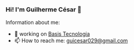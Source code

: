 ### Hi! I'm Guilherme César 👋

Information about me:

- 💼 working on [Basis Tecnologia](https://www.basis.com.br)
- 📫 How to reach me: guicesar029@gmail.com

<!--
**GuilhermeCesar029/GuilhermeCesar029** is a ✨ _special_ ✨ repository because its `README.md` (this file) appears on your GitHub profile.

Here are some ideas to get you started:

- 🔭 I’m currently working on ...
- 🌱 I’m currently learning ...
- 👯 I’m looking to collaborate on ...
- 🤔 I’m looking for help with ...
- 💬 Ask me about ...
- 📫 How to reach me: ...
- 😄 Pronouns: ...
- ⚡ Fun fact: ...
-->
